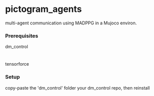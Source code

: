 # pictogram_agents
multi-agent communication using MADPPG in a Mujoco environ.
### Prerequisites
  dm_control
  #
  tensorforce
### Setup
copy-paste the 'dm_control' folder your dm_control repo, then reinstall
